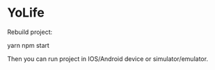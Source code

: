 # YoLife

Rebuild project:

yarn
npm start

Then you can run project in IOS/Android device or simulator/emulator.
